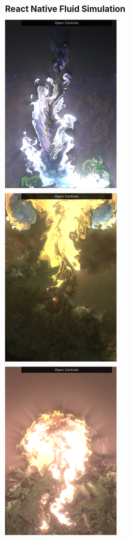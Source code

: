 # React Native Fluid Simulation

![Capture](images/ss1.png)

![Capture](images/ss2.png)

![Capture](images/ss3.png)
